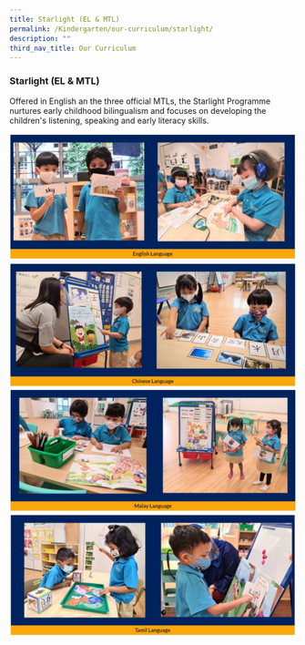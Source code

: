 ```yaml
---
title: Starlight (EL & MTL)
permalink: /Kindergarten/our-curriculum/starlight/
description: ""
third_nav_title: Our Curriculum
---
```

### Starlight (EL & MTL)
Offered in English an the three official MTLs, the Starlight Programme nurtures early childhood bilingualism and focuses on developing the children's listening, speaking and early literacy skills.

![](/images/MK/starlight%201.jpg)
![](/images/MK/starlight%202.jpg)
![](/images/MK/starlight%203.jpg)
![](/images/MK/starlight%204.jpg)